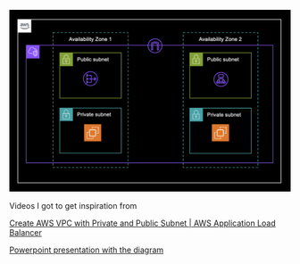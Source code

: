 

![Image description](project-2.png)

Videos I got to get inspiration from 

[Create AWS VPC with Private and Public Subnet | AWS Application Load Balancer](https://www.youtube.com/watch?v=WwoxnIy9seQ)

[Powerpoint presentation with the diagram](https://docs.google.com/presentation/d/1Y-o2nTrG92J45ERO6jSv3MxIzn26xCOO/edit?usp=sharing&ouid=110867820467780372690&rtpof=true&sd=true) 